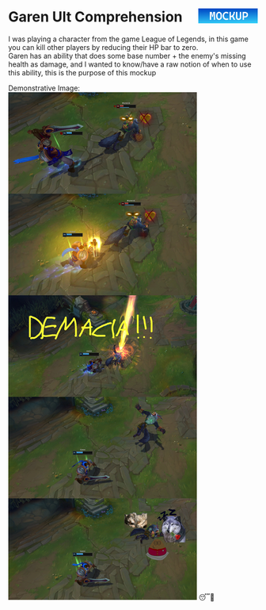 <h1>Garen Ult Comprehension
<img src="../Assets/Mockup_Badge2.png" height=30 align=right></h1>

I was playing a character from the game League of Legends, in this game you can kill other players by reducing their HP bar to zero.  
Garen has an ability that does some base number + the enemy's missing health as damage, and I wanted to know/have a raw notion of when to use this ability, this is the purpose of this mockup

Demonstrative Image:
<img src="../Assets/Garen Ult sleep boy demonstration.jpg">
😴🥰
